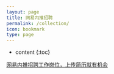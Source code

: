 ```yaml
---
layout: page
title: 网易内推招聘
permalink: /collection/
icon: bookmark
type: page
---
```


* content
{:toc}

[网易内推招聘工作岗位，上传简历就有机会](https://bigsinger.github.io/tag/#job)